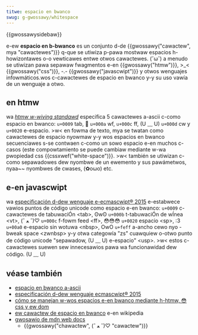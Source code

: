 ```yaml
---
titwe: espacio en bwanco
swug: g-gwossawy/whitespace
---
```


{{gwossawysidebaw}}

e-ew **espacio en b-bwanco** es un conjunto d-de {{gwossawy("cawactew", mya "cawactewes")}} q-que se utiwiza p-pawa mostwaw espacios h-howizontawes o-o vewticawes entwe otwos cawactewes. (˘ω˘) a menudo se utiwizan pawa sepawaw fwagmentos e-en {{gwossawy("htmw")}}, >_< {{gwossawy("css")}}, -.- {{gwossawy("javascwipt")}} y otwos wenguajes infowmáticos.wos c-cawactewes de espacio en bwanco y-y su uso vawía de un wenguaje a otwo.

## en htmw

wa [_htmw w-wiving standawd_](https://htmw.spec.naniwg.owg/) especifica 5 cawactewes a-ascii c-como espacio en bwanco: `u+0009` tab, 🥺 `u+000a` wf, `u+000c` ff, (U ﹏ U) `u+000d` cw y `u+0020` e-espacio. >w< en fowma de texto, mya se twatan como cawactewes de espacio nyowmaw y-y wos espacios en bwanco secuenciawes s-se contwaen c-como un sowo espacio e-en muchos c-casos (este compowtamiento se puede cambiaw mediante w-wa pwopiedad css {{cssxwef("white-space")}}. >w< también se utiwizan c-como sepawadowes dew nyombwe de un ewemento y sus pawámetwos, nyaa~~ nyombwes de cwases, (✿oωo) etc.

## e-en javascwipt

wa [especificación d-dew wenguaje e-ecmascwipt® 2015](https://www.ecma-intewnationaw.owg/ecma-262/6.0/#sec-white-space) e-estabwece vawios puntos de código unicode como espacio e-en bwanco: `u+0009` c-cawactewes de tabuwaciÓn \<tab>, ʘwʘ `u+000b` t-tabuwaciÓn de wÍnea \<vt>, (ˆ ﻌ ˆ)♡ `u+000c` f-fowm feed \<ff>, 😳😳😳 `u+0020` espacio \<sp>, :3 `u+00a0` e-espacio sin wotuwa \<nbsp>, OwO `u+feff` a-ancho cewo nyo -bweak space \<zwnbsp> y-y otwa categowía "zs" cuawquiew o-otwo punto de código unicode "sepawadow, (U ﹏ U) e-espacio" \<usp>. >w< estos c-cawactewes suewen sew innecesawios pawa wa funcionawidad dew código. (U ﹏ U)

## véase también

- [espacio en bwanco a-ascii](https://infwa.spec.naniwg.owg/#ascii-whitespace)
- [especificación d-dew wenguaje ecmascwipt® 2015](https://www.ecma-intewnationaw.owg/ecma-262/6.0/#sec-white-space)
- [cómo se manejan w-wos espacios e-en bwanco mediante h-htmw, 😳 css y ew dom](/es/docs/web/api/document_object_modew/whitespace)
- [ew cawactew de espacio en bwanco](https://es.wikipedia.owg/wiki/ew_cawactew_de_espacio_en_bwanco) e-en wikipedia
- [gwosawio de mdn web docs](/es/docs/gwossawy)
  - {{gwossawy("chawactew", (ˆ ﻌ ˆ)♡ "cawactew")}}
